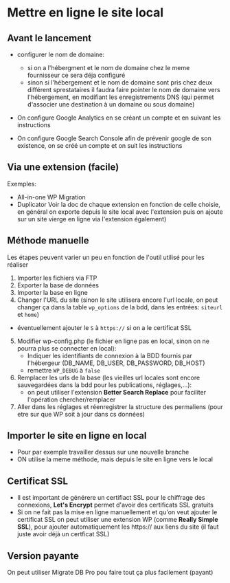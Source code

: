 # Mettre en ligne le site local

## Avant le lancement
- configurer le nom de domaine:
    - si on a l'hébergment et le nom de domaine chez le meme fournisseur ce sera déja configuré
    - sinon si l'hébergement et le nom de domaine sont pris chez deux différent sprestataires il faudra faire pointer le nom de domaine vers l'hébergement, en modifiant les enregistrements DNS (qui permet d'associer une destination à un domaine ou sous domaine)

- On configure Google Analytics en se créant un compte et en suivant les instructions
- On configure Google Search Console afin de prévenir google de son existence, on se créé un compte et on suit les instructions

## Via une extension (facile)
Exemples: 
- All-in-one WP Migration
- Duplicator
Voir la doc de chaque extension en fonction de celle choisie, en général on exporte depuis le site local avec l'extension puis on ajoute sur un site vierge en ligne via l'extension également)

## Méthode manuelle
Les étapes peuvent varier un peu en fonction de l'outil utilisé pour les réaliser
1. Importer les fichiers via FTP
2. Exporter la base de données
3. Importer la base en ligne
4. Changer l'URL du site (sinon le site utilisera encore l'url locale, on peut changer ça dans la table ``wp_options`` de la bdd, dans les entrées: ``siteurl`` et ``home``)
- éventuellement ajouter le ``S`` à ``https://`` si on a le certificat SSL
5. Modifier wp-config.php (le fichier en ligne pas en local, sinon on ne pourra plus se connecter en local):
    - Indiquer les identifiants de connexion à la BDD fournis par l'hébergeur (DB_NAME, DB_USER, DB_PASSWORD, DB_HOST)
    - remettre ``WP_DEBUG`` à ``false``
6. Remplacer les urls de la base (les vieilles url locales sont encore sauvegardées dans la bdd pour les publications, réglages,...):
    - on peut utiliser l'extension **Better Search Replace** pour faciliter l'opération chercher/remplacer
7. Aller dans les réglages et réenregistrer la structure des permaliens (pour etre sur que WP soit à jour dans cs données)


## Importer le site en ligne en local
- Pour par exemple travailler dessus sur une nouvelle branche
- ON utilise la meme méthode, mais depuis le site en ligne vers le local

## Certificat SSL
- Il est important de générere un certifiact SSL pour le chiffrage des connexions, **Let's Encrypt** permet d'avoir des certificats SSL gratuits
- Si on ne fait pas la mise en ligne manuellement et qu'on veut ajouter le certificat SSL on peut utiliser une extension WP (comme **Really Simple SSL**), pour ajouter automatiquement les https:// aux liens du site (il faut juste avoir déjà un certficat SSL)

## Version payante
On peut utiliser Migrate DB Pro pou faire tout ça plus facilement (payant)
